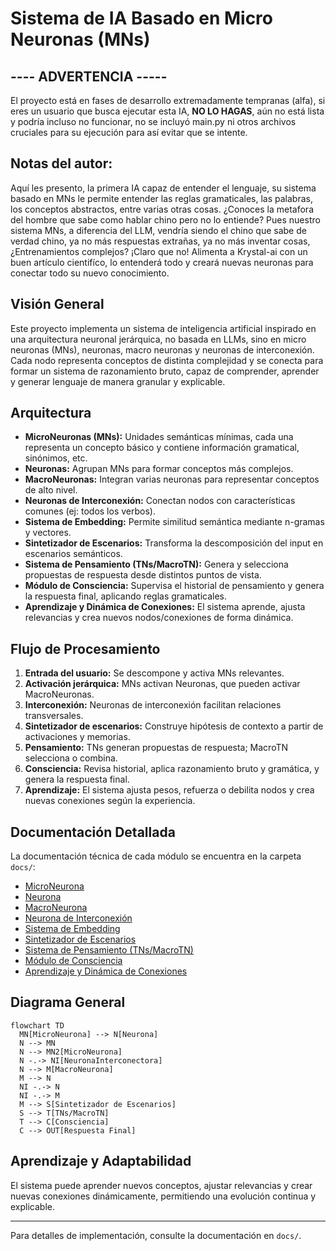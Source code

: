 # Sistema de IA Basado en Micro Neuronas (MNs)

## ---- ADVERTENCIA -----
El proyecto está en fases de desarrollo extremadamente tempranas (alfa), si eres un usuario que busca ejecutar esta IA, **NO LO HAGAS**, aún no está lista y podría incluso no funcionar, no se incluyó main.py ni otros archivos cruciales para su ejecución para así evitar que se intente.

## Notas del autor:
Aquí les presento, la primera IA capaz de entender el lenguaje, su sistema basado en MNs le permite entender las reglas gramaticales, las palabras, los conceptos abstractos, entre varias otras cosas. 
¿Conoces la metafora del hombre que sabe como hablar chino pero no lo entiende? Pues nuestro sistema MNs, a diferencia del LLM, vendría siendo el chino que sabe de verdad chino, ya no más respuestas extrañas, ya no más inventar cosas, ¿Entrenamientos complejos? ¡Claro que no! Alimenta a Krystal-ai con un buen artículo cientifíco, lo entenderá todo y creará nuevas neuronas para conectar todo su nuevo conocimiento.

## Visión General

Este proyecto implementa un sistema de inteligencia artificial inspirado en una arquitectura neuronal jerárquica, no basada en LLMs, sino en micro neuronas (MNs), neuronas, macro neuronas y neuronas de interconexión. Cada nodo representa conceptos de distinta complejidad y se conecta para formar un sistema de razonamiento bruto, capaz de comprender, aprender y generar lenguaje de manera granular y explicable.

## Arquitectura

- **MicroNeuronas (MNs):** Unidades semánticas mínimas, cada una representa un concepto básico y contiene información gramatical, sinónimos, etc.
- **Neuronas:** Agrupan MNs para formar conceptos más complejos.
- **MacroNeuronas:** Integran varias neuronas para representar conceptos de alto nivel.
- **Neuronas de Interconexión:** Conectan nodos con características comunes (ej: todos los verbos).
- **Sistema de Embedding:** Permite similitud semántica mediante n-gramas y vectores.
- **Sintetizador de Escenarios:** Transforma la descomposición del input en escenarios semánticos.
- **Sistema de Pensamiento (TNs/MacroTN):** Genera y selecciona propuestas de respuesta desde distintos puntos de vista.
- **Módulo de Consciencia:** Supervisa el historial de pensamiento y genera la respuesta final, aplicando reglas gramaticales.
- **Aprendizaje y Dinámica de Conexiones:** El sistema aprende, ajusta relevancias y crea nuevos nodos/conexiones de forma dinámica.

## Flujo de Procesamiento

1. **Entrada del usuario:** Se descompone y activa MNs relevantes.
2. **Activación jerárquica:** MNs activan Neuronas, que pueden activar MacroNeuronas.
3. **Interconexión:** Neuronas de interconexión facilitan relaciones transversales.
4. **Sintetizador de escenarios:** Construye hipótesis de contexto a partir de activaciones y memorias.
5. **Pensamiento:** TNs generan propuestas de respuesta; MacroTN selecciona o combina.
6. **Consciencia:** Revisa historial, aplica razonamiento bruto y gramática, y genera la respuesta final.
7. **Aprendizaje:** El sistema ajusta pesos, refuerza o debilita nodos y crea nuevas conexiones según la experiencia.

## Documentación Detallada

La documentación técnica de cada módulo se encuentra en la carpeta `docs/`:

- [MicroNeurona](docs/micro_neurona.md)
- [Neurona](docs/neurona.md)
- [MacroNeurona](docs/macro_neurona.md)
- [Neurona de Interconexión](docs/neurona_interconectora.md)
- [Sistema de Embedding](docs/embedding.md)
- [Sintetizador de Escenarios](docs/sintetizador_contexto.md)
- [Sistema de Pensamiento (TNs/MacroTN)](docs/tns_macrotm.md)
- [Módulo de Consciencia](docs/consciencia.md)
- [Aprendizaje y Dinámica de Conexiones](docs/aprendizaje.md)

## Diagrama General

```mermaid
flowchart TD
  MN[MicroNeurona] --> N[Neurona]
  N --> MN
  N --> MN2[MicroNeurona]
  N -.-> NI[NeuronaInterconectora]
  N --> M[MacroNeurona]
  M --> N
  NI -.-> N
  NI -.-> M
  M --> S[Sintetizador de Escenarios]
  S --> T[TNs/MacroTN]
  T --> C[Consciencia]
  C --> OUT[Respuesta Final]
```

## Aprendizaje y Adaptabilidad

El sistema puede aprender nuevos conceptos, ajustar relevancias y crear nuevas conexiones dinámicamente, permitiendo una evolución continua y explicable.

---

Para detalles de implementación, consulte la documentación en `docs/`.
